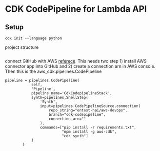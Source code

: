 # CDK CodePipeline for Lambda API 

## Setup 
```
cdk init --language python 
```
project structure 
```

```
connect GitHub with AWS [referece](https://docs.aws.amazon.com/dtconsole/latest/userguide/connections-create-github.html). This needs two step 1) install AWS connector app into GitHub and 2) create a connection arn in AWS console. Then this is the aws_cdk.pipelines.CodePipeline
```
pipeline = pipelines.CodePipeline(
            self,
            'Pipeline',
            pipeline_name='CdkCodepipelineStack',
            synth=pipelines.ShellStep(
                'Synth',
                input=pipelines.CodePipelineSource.connection(
                    repo_string="entest-hai/aws-devops",
                    branch="cdk-codepipeline",
                    connection_arn=""
                ),
                commands=["pip install -r requirements.txt",
                          "npm install -g aws-cdk",
                          "cdk synth"]
            )
        )
``` 
